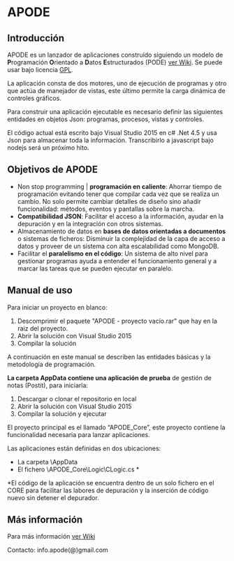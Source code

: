 # APODE

## Introducción

APODE es un lanzador de aplicaciones construído siguiendo un modelo de **P**rogramación **O**rientado a **D**atos **E**structurados (PODE) [ver Wiki](https://github.com/jiman14/APODE/wiki). Se puede usar bajo licencia [GPL](https://github.com/jiman14/APODE/blob/master/gpl.md).
      
La aplicación consta de dos motores, uno de ejecución de programas y otro que actúa de manejador de vistas, este último permite la carga dinámica de controles gráficos. 

Para construir una aplicación ejecutable es necesario definir las siguientes entidades en objetos Json: programas, procesos, vistas y controles.

El código actual está escrito bajo Visual Studio 2015 en c# .Net 4.5 y usa Json para almacenar toda la información. Transcribirlo a javascript bajo nodejs será un próximo hito.

## Objetivos de APODE

+ Non stop programming | **programación en caliente**: 
    Ahorrar tiempo de programación evitando tener que compilar cada vez que se realiza un cambio. No solo permite cambiar detalles de diseño sino añadir funcionalidad: métodos, eventos y pantallas sobre la marcha.
+ **Compatibilidad JSON**: 
    Facilitar el acceso a la información, ayudar en la depuración y en la integración con otros sistemas.
+ Almacenamiento de datos en **bases de datos orientadas a documentos** o sistemas de ficheros:
    Disminuir la complejidad de la capa de acceso a datos y proveer de un sistema con alta escalabilidad como MongoDB.
+ Facilitar el **paralelismo en el código**: 
    Un sistema de alto nivel para gestionar programas ayuda a entender el funcionamiento general y a marcar las tareas que se pueden ejecutar en paralelo. 

## Manual de uso

Para iniciar un proyecto en blanco: 
1) Descomprimir el paquete "APODE - proyecto vacío.rar" que hay en la raiz del proyecto.
2) Abrir la solución con Visual Studio 2015
3) Compilar la solución

A continuación en este manual se describen las entidades básicas y la metodología de programación.

**La carpeta AppData contiene una aplicación de prueba** de gestión de notas (Postit), para iniciarla:
1) Descargar o clonar el repositorio en local
2) Abrir la solución con Visual Studio 2015
3) Compilar la solución y ejecutar

El proyecto principal es el llamado “APODE_Core”, este proyecto contiene la funcionalidad necesaria para lanzar aplicaciones.

Las aplicaciones están definidas en dos ubicaciones:
- La carpeta \AppData
- El fichero \APODE_Core\Logic\CLogic.cs *

*El código de la aplicación se encuentra dentro de un solo fichero en el CORE para facilitar las labores de depuración y la inserción de código nuevo sin detener el depurador.


## Más información

Para más información [ver Wiki](https://github.com/jiman14/APODE/wiki)

Contacto: info.apode(@)gmail.com
